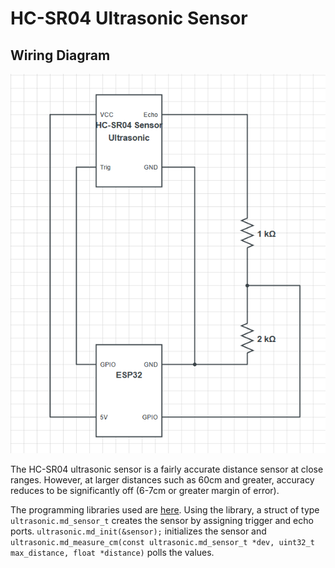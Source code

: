# HC-SR04 Ultrasonic Sensor

## Wiring Diagram
![ultrasonic-wiring-diagram](uploads/be1308e916bd5e5e8ab12c6039a5b266/ultrasonic-wiring-diagram.PNG)

The HC-SR04 ultrasonic sensor is a fairly accurate distance sensor at close ranges. However, at larger distances such as 60cm and greater, accuracy reduces to be significantly off (6-7cm or greater margin of error). 

The programming libraries used are [here](https://github.com/UncleRus/esp-idf-lib/tree/master/components/ultrasonic.md). Using the library, a struct of type `ultrasonic.md_sensor_t` creates the sensor by assigning trigger and echo ports. `ultrasonic.md_init(&sensor);` initializes the sensor and `ultrasonic.md_measure_cm(const ultrasonic.md_sensor_t *dev, uint32_t max_distance, float *distance)` polls the values.
